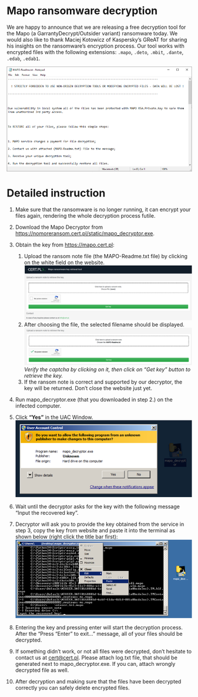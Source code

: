 # Mapo ransomware decryption

We are happy to announce that we are releasing a free decryption tool for the Mapo (a GarrantyDecrypt/Outsider variant) ransomware today. We would also like to thank Maciej Kotowicz of Kaspersky’s GReAT for sharing his insights on the ransomware’s encryption process.
Our tool works with encrypted files with the following extensions: `.mapo`, `.deto`, `.mbit`, `.dante`, `.edab`, `.edab1`.

![](./img/note.png)

# Detailed instruction

 1. Make sure that the ransomware is no longer running, it can encrypt your files again, rendering the whole decryption process futile.

 2. Download the Mapo Decryptor from https://nomoreransom.cert.pl/static/mapo_decryptor.exe.

 3. Obtain the key from https://mapo.cert.pl:
    1. Upload the ransom note file (the MAPO-Readme.txt file) by clicking on the white field on the website.
    ![](./img/site1.png)
    2. After choosing the file, the selected filename should be displayed.
    ![](./img/site2.png)
    _Verify the captcha by clicking on it, then click on “Get key” button to retrieve the key._
    3. If the ransom note is correct and supported by our decryptor, the key will be returned. Don’t close the website just yet. 
 4. Run mapo_decryptor.exe (that you downloaded in step 2.) on the infected computer.
 5. Click **“Yes”** in the UAC Window.
    ![](./img/uac.png)
 6. Wait until the decryptor asks for the key with the following message “Input the recovered key”.
 7. Decryptor will ask you to provide the key obtained from the service in step 3, copy the key from website and paste it into the terminal as shown below (right click the title bar first):
 ![](./img/decryptor.png)
 8. Entering the key and pressing enter will start the decryption process. After the “Press “Enter” to exit…” message, all of your files should be decrypted. 
 9. If something didn’t work, or not all files were decrypted, don’t hesitate to contact us at cert@cert.pl. Please attach log.txt file, that should be generated next to mapo_decryptor.exe. If you can, attach wrongly decrypted file as well.
 10. After decryption and making sure that the files have been decrypted correctly you can safely delete encrypted files. 